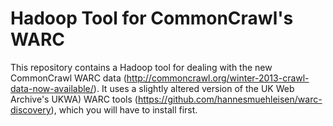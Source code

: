 Hadoop Tool for CommonCrawl's WARC
=======================
This repository contains a Hadoop tool for dealing with the new CommonCrawl WARC data (http://commoncrawl.org/winter-2013-crawl-data-now-available/). It uses a slightly altered version of the UK Web Archive's UKWA) WARC tools (https://github.com/hannesmuehleisen/warc-discovery), which you will have to install first.

